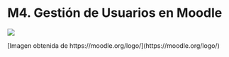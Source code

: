 
# M4. Gestión de Usuarios en Moodle

![](logo-1024x254.jpg)
<td align="right">[Imagen obtenida de https://moodle.org/logo/](https://moodle.org/logo/)</td>
